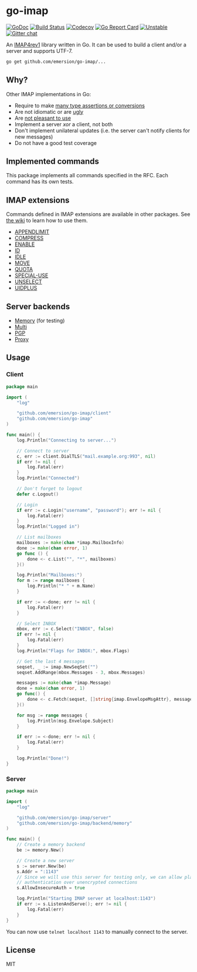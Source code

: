 # go-imap

[![GoDoc](https://godoc.org/github.com/emersion/go-imap?status.svg)](https://godoc.org/github.com/emersion/go-imap)
[![Build Status](https://travis-ci.org/emersion/go-imap.svg?branch=master)](https://travis-ci.org/emersion/go-imap)
[![Codecov](https://codecov.io/gh/emersion/go-imap/branch/master/graph/badge.svg)](https://codecov.io/gh/emersion/go-imap)
[![Go Report
Card](https://goreportcard.com/badge/github.com/emersion/go-imap)](https://goreportcard.com/report/github.com/emersion/go-imap)
[![Unstable](https://img.shields.io/badge/stability-unstable-yellow.svg)](https://github.com/emersion/stability-badges#unstable)
[![Gitter chat](https://badges.gitter.im/goimap/Lobby.svg)](https://gitter.im/goimap/Lobby)

An [IMAP4rev1](https://tools.ietf.org/html/rfc3501) library written in Go. It
can be used to build a client and/or a server and supports UTF-7.

```bash
go get github.com/emersion/go-imap/...
```

## Why?

Other IMAP implementations in Go:
* Require to make [many type assertions or conversions](https://github.com/emersion/neutron/blob/ca635850e2223d6cfe818664ef901fa6e3c1d859/backend/imap/util.go#L110)
* Are not idiomatic or are [ugly](https://github.com/jordwest/imap-server/blob/master/conn/commands.go#L53)
* Are [not pleasant to use](https://github.com/emersion/neutron/blob/ca635850e2223d6cfe818664ef901fa6e3c1d859/backend/imap/messages.go#L228)
* Implement a server _xor_ a client, not both
* Don't implement unilateral updates (i.e. the server can't notify clients for
  new messages)
* Do not have a good test coverage

## Implemented commands

This package implements all commands specified in the RFC. Each command has its
own tests.

## IMAP extensions

Commands defined in IMAP extensions are available in other packages. See [the
wiki](https://github.com/emersion/go-imap/wiki/Using-extensions#using-client-extensions)
to learn how to use them.

* [APPENDLIMIT](https://github.com/emersion/go-imap-appendlimit)
* [COMPRESS](https://github.com/emersion/go-imap-compress)
* [ENABLE](https://github.com/emersion/go-imap-enable)
* [ID](https://github.com/ProtonMail/go-imap-id)
* [IDLE](https://github.com/emersion/go-imap-idle)
* [MOVE](https://github.com/emersion/go-imap-move)
* [QUOTA](https://github.com/emersion/go-imap-quota)
* [SPECIAL-USE](https://github.com/emersion/go-imap-specialuse)
* [UNSELECT](https://github.com/emersion/go-imap-unselect)
* [UIDPLUS](https://github.com/emersion/go-imap-uidplus)

## Server backends

* [Memory](https://github.com/emersion/go-imap/tree/master/backend/memory) (for testing)
* [Multi](https://github.com/emersion/go-imap-multi)
* [PGP](https://github.com/emersion/go-imap-pgp)
* [Proxy](https://github.com/emersion/go-imap-proxy)

## Usage

### Client

```go
package main

import (
	"log"

	"github.com/emersion/go-imap/client"
	"github.com/emersion/go-imap"
)

func main() {
	log.Println("Connecting to server...")

	// Connect to server
	c, err := client.DialTLS("mail.example.org:993", nil)
	if err != nil {
		log.Fatal(err)
	}
	log.Println("Connected")

	// Don't forget to logout
	defer c.Logout()

	// Login
	if err := c.Login("username", "password"); err != nil {
		log.Fatal(err)
	}
	log.Println("Logged in")

	// List mailboxes
	mailboxes := make(chan *imap.MailboxInfo)
	done := make(chan error, 1)
	go func () {
		done <- c.List("", "*", mailboxes)
	}()

	log.Println("Mailboxes:")
	for m := range mailboxes {
		log.Println("* " + m.Name)
	}

	if err := <-done; err != nil {
		log.Fatal(err)
	}

	// Select INBOX
	mbox, err := c.Select("INBOX", false)
	if err != nil {
		log.Fatal(err)
	}
	log.Println("Flags for INBOX:", mbox.Flags)

	// Get the last 4 messages
	seqset, _ := imap.NewSeqSet("")
	seqset.AddRange(mbox.Messages - 3, mbox.Messages)

	messages := make(chan *imap.Message)
	done = make(chan error, 1)
	go func() {
		done <- c.Fetch(seqset, []string{imap.EnvelopeMsgAttr}, messages)
	}()

	for msg := range messages {
		log.Println(msg.Envelope.Subject)
	}

	if err := <-done; err != nil {
		log.Fatal(err)
	}

	log.Println("Done!")
}
```

### Server

```go
package main

import (
	"log"

	"github.com/emersion/go-imap/server"
	"github.com/emersion/go-imap/backend/memory"
)

func main() {
	// Create a memory backend
	be := memory.New()

	// Create a new server
	s := server.New(be)
	s.Addr = ":1143"
	// Since we will use this server for testing only, we can allow plain text
	// authentication over unencrypted connections
	s.AllowInsecureAuth = true

	log.Println("Starting IMAP server at localhost:1143")
	if err := s.ListenAndServe(); err != nil {
		log.Fatal(err)
	}
}
```

You can now use `telnet localhost 1143` to manually connect to the server.

## License

MIT
